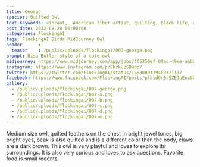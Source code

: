 ```yaml
---
title: George
species: Quilted Owl
text-keywords: vibrant,  American fiber artist, quilting, Black life, adorned with and made up of the cloth of our ancestor, bright jewel tones
post_date: 2022-08-28 00:00:00
categories: FlockingAI
tags: FlockingAI Birds MidJourney Owl
header      :
  teaser    : /public/uploads/flockingai/007-george.png
prompt: Bisa Butler style of a cute owl
midjourney: https://www.midjourney.com/app/jobs/ff5350ef-0fac-49ee-aa09-9e092c56c92a
instagram: https://www.instagram.com/p/ChzkUzSBwdp/
twitter: https://twitter.com/FlockingAI/status/1563889139409371137
facebook: https://www.facebook.com/FlockingAI/posts/pfbid0nBcSZEJuEnc8bCYwMJ8XsWTHpDu5o77xQjekHVgraeAGq9WFXJj1st3rUgsewxcEl
gallery: 
  - /public/uploads/flockingai/007-george.png
  - /public/uploads/flockingai/007-a.png
  - /public/uploads/flockingai/007-b.png
  - /public/uploads/flockingai/007-c.png
  - /public/uploads/flockingai/007-d.png
  - /public/uploads/flockingai/007-e.png
---
```


Medium size owl, quilted feathers on the chest in bright jewel tones, big bright eyes, beak is also quilted and is a different color than the body, claws are a dark brown. This owl is very playful and loves to explore its surroundings. It is also very curious and loves to ask questions. Favorite food is small rodents.
